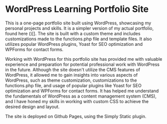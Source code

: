 # WordPress Learning Portfolio Site

This is a one-page portfolio site built using WordPress, showcasing my personal projects and skills. It is a simpler version of my actual portfolio, found here ()[]. The site is built with a custom theme and includes customizations made to the functions.php file and template files. It also utilizes popular WordPress plugins, Yoast for SEO optimization and WPForms for contact forms.

Working with WordPress for this portfolio site has provided me with valuable experience and preparation for potential professional work with WordPress in the future. Although the site doesn't utilize the CMS features of WordPress, it allowed me to gain insights into various aspects of WordPress, such as theme customization, customizations to the functions.php file, and usage of popular plugins like Yoast for SEO optimization and WPForms for contact forms. It has helped me understand the fundamentals of WordPress as a content management system (CMS), and I have honed my skills in working with custom CSS to achieve the desired design and layout.

The site is deployed on Github Pages, using the Simply Static plugin.